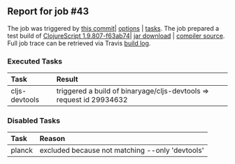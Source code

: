 ## Report for job #43

The job was triggered by [this commit](https://github.com/cljs-oss/canary/commit/d7a6d2d4324dece24de58cbfb4bbf538583472f7)| [options](options.edn) | [tasks](tasks.edn).
The job prepared a test build of [ClojureScript 1.9.807-f63ab74](https://github.com/cljs-oss/canary/releases/tag/r1.9.807-f63ab74)| [jar download](https://github.com/cljs-oss/canary/releases/download/r1.9.807-f63ab74/clojurescript-1.9.807-f63ab74.jar) | [compiler source](https://github.com/darwin/clojurescript/commit/canary).
Full job trace can be retrieved via Travis [build log](https://travis-ci.org/cljs-oss/canary/builds/253990490).

### Executed Tasks
| Task | Result |
| :--- | :--- |
| cljs-devtools | triggered a build of binaryage/cljs-devtools => request id 29934632 |

### Disabled Tasks
| Task | Reason |
| :--- | :--- |
| planck | excluded because not matching --only 'devtools' |